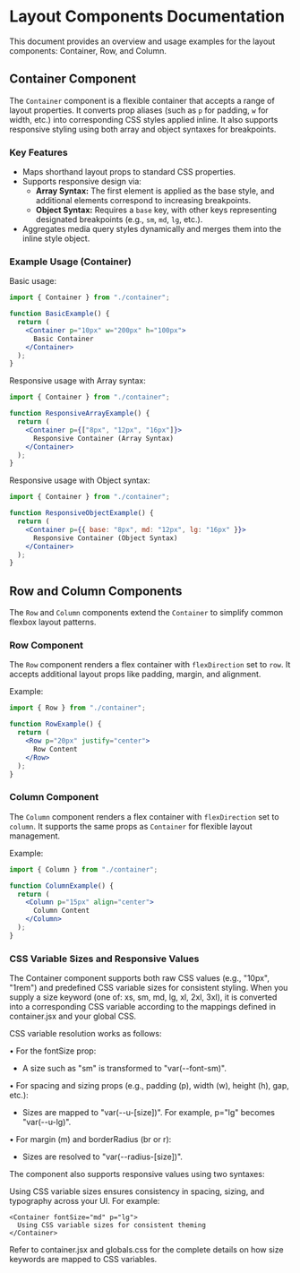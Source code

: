 # Layout Components Documentation

This document provides an overview and usage examples for the layout components: Container, Row, and Column.

## Container Component

The `Container` component is a flexible container that accepts a range of layout properties. It converts prop aliases (such as `p` for padding, `w` for width, etc.) into corresponding CSS styles applied inline. It also supports responsive styling using both array and object syntaxes for breakpoints.

### Key Features

- Maps shorthand layout props to standard CSS properties.
- Supports responsive design via:
  - **Array Syntax:** The first element is applied as the base style, and additional elements correspond to increasing breakpoints.
  - **Object Syntax:** Requires a `base` key, with other keys representing designated breakpoints (e.g., `sm`, `md`, `lg`, etc.).
- Aggregates media query styles dynamically and merges them into the inline style object.

### Example Usage (Container)

Basic usage:

```jsx
import { Container } from "./container";

function BasicExample() {
  return (
    <Container p="10px" w="200px" h="100px">
      Basic Container
    </Container>
  );
}
```

Responsive usage with Array syntax:

```jsx
import { Container } from "./container";

function ResponsiveArrayExample() {
  return (
    <Container p={["8px", "12px", "16px"]}>
      Responsive Container (Array Syntax)
    </Container>
  );
}
```

Responsive usage with Object syntax:

```jsx
import { Container } from "./container";

function ResponsiveObjectExample() {
  return (
    <Container p={{ base: "8px", md: "12px", lg: "16px" }}>
      Responsive Container (Object Syntax)
    </Container>
  );
}
```

## Row and Column Components

The `Row` and `Column` components extend the `Container` to simplify common flexbox layout patterns.

### Row Component

The `Row` component renders a flex container with `flexDirection` set to `row`. It accepts additional layout props like padding, margin, and alignment.

Example:

```jsx
import { Row } from "./container";

function RowExample() {
  return (
    <Row p="20px" justify="center">
      Row Content
    </Row>
  );
}
```

### Column Component

The `Column` component renders a flex container with `flexDirection` set to `column`. It supports the same props as `Container` for flexible layout management.

Example:

```jsx
import { Column } from "./container";

function ColumnExample() {
  return (
    <Column p="15px" align="center">
      Column Content
    </Column>
  );
}
```

### CSS Variable Sizes and Responsive Values

The Container component supports both raw CSS values (e.g., "10px", "1rem") and predefined CSS variable sizes for consistent styling. When you supply a size keyword (one of: xs, sm, md, lg, xl, 2xl, 3xl), it is converted into a corresponding CSS variable according to the mappings defined in container.jsx and your global CSS.

CSS variable resolution works as follows:

• For the fontSize prop:

- A size such as "sm" is transformed to "var(--font-sm)".

• For spacing and sizing props (e.g., padding (p), width (w), height (h), gap, etc.):

- Sizes are mapped to "var(--u-[size])". For example, p="lg" becomes "var(--u-lg)".

• For margin (m) and borderRadius (br or r):

- Sizes are resolved to "var(--radius-[size])".

The component also supports responsive values using two syntaxes:

Using CSS variable sizes ensures consistency in spacing, sizing, and typography across your UI. For example:

    <Container fontSize="md" p="lg">
      Using CSS variable sizes for consistent theming
    </Container>

Refer to container.jsx and globals.css for the complete details on how size keywords are mapped to CSS variables.
